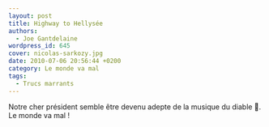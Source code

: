 ```yaml
---
layout: post
title: Highway to Hellysée
authors:
  - Joe Gantdelaine
wordpress_id: 645
cover: nicolas-sarkozy.jpg
date: 2010-07-06 20:56:44 +0200
category: Le monde va mal
tags:
  - Trucs marrants
---
```


Notre cher président semble être devenu adepte de la musique du diable 🤘. Le
monde va mal !
